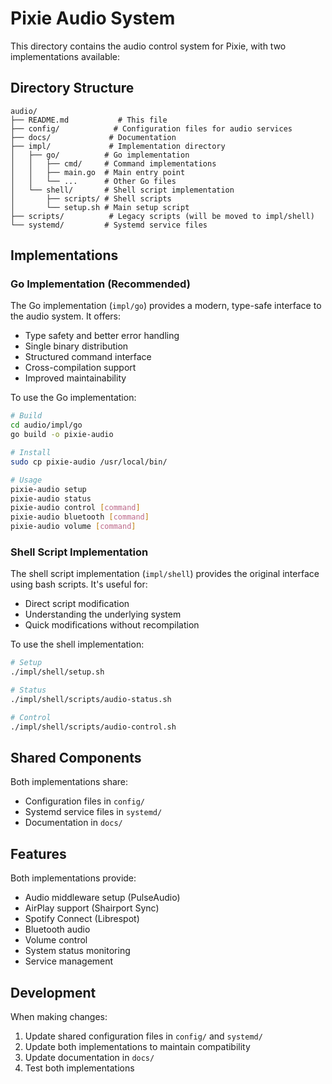 # Pixie Audio System

This directory contains the audio control system for Pixie, with two implementations available:

## Directory Structure

```
audio/
├── README.md           # This file
├── config/            # Configuration files for audio services
├── docs/             # Documentation
├── impl/             # Implementation directory
│   ├── go/          # Go implementation
│   │   ├── cmd/     # Command implementations
│   │   ├── main.go  # Main entry point
│   │   └── ...      # Other Go files
│   └── shell/       # Shell script implementation
│       ├── scripts/ # Shell scripts
│       └── setup.sh # Main setup script
├── scripts/          # Legacy scripts (will be moved to impl/shell)
└── systemd/         # Systemd service files
```

## Implementations

### Go Implementation (Recommended)

The Go implementation (`impl/go`) provides a modern, type-safe interface to the audio system. It offers:

- Type safety and better error handling
- Single binary distribution
- Structured command interface
- Cross-compilation support
- Improved maintainability

To use the Go implementation:

```bash
# Build
cd audio/impl/go
go build -o pixie-audio

# Install
sudo cp pixie-audio /usr/local/bin/

# Usage
pixie-audio setup
pixie-audio status
pixie-audio control [command]
pixie-audio bluetooth [command]
pixie-audio volume [command]
```

### Shell Script Implementation

The shell script implementation (`impl/shell`) provides the original interface using bash scripts. It's useful for:

- Direct script modification
- Understanding the underlying system
- Quick modifications without recompilation

To use the shell implementation:

```bash
# Setup
./impl/shell/setup.sh

# Status
./impl/shell/scripts/audio-status.sh

# Control
./impl/shell/scripts/audio-control.sh
```

## Shared Components

Both implementations share:
- Configuration files in `config/`
- Systemd service files in `systemd/`
- Documentation in `docs/`

## Features

Both implementations provide:
- Audio middleware setup (PulseAudio)
- AirPlay support (Shairport Sync)
- Spotify Connect (Librespot)
- Bluetooth audio
- Volume control
- System status monitoring
- Service management

## Development

When making changes:
1. Update shared configuration files in `config/` and `systemd/`
2. Update both implementations to maintain compatibility
3. Update documentation in `docs/`
4. Test both implementations 